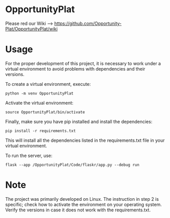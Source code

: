 # OpportunityPlat

Please red our Wiki --> https://github.com/Opportunity-Plat/OpportunityPlat/wiki

# Usage

For the proper development of this project, it is necessary to work under a virtual environment to avoid problems with dependencies and their versions.

To create a virtual environment, execute:

    python -m venv OpportunityPlat

Activate the virtual environment:

    source OpportunityPlat/bin/activate

Finally, make sure you have pip installed and install the dependencies:

    pip install -r requirements.txt

This will install all the dependencies listed in the requirements.txt file in your virtual environment.

To run the server, use:

    flask --app /OpportunityPlat/Code/flaskr/app.py --debug run

# Note
The project was primarily developed on Linux. The instruction in step 2 is specific; check how to activate the environment on your operating system. Verify the versions in case it does not work with the requirements.txt.


